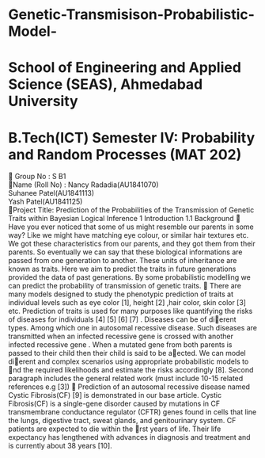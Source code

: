 # Genetic-Transmisison-Probabilistic-Model-

# School of Engineering and Applied Science (SEAS), Ahmedabad University

#  B.Tech(ICT) Semester IV: Probability and Random Processes (MAT 202)

 Group No : S B1  
 Name (Roll No) : Nancy Radadia(AU1841070)  
                   Suhanee Patel(AU1841113)    
                   Yash Patel(AU1841125)  
 Project Title: Prediction of the Probabilities of the Transmission of Genetic Traits within
Bayesian Logical Inference
1 Introduction
1.1 Background
 Have you ever noticed that some of us might resemble our parents in some way? Like we might have
matching eye colour, or similar hair textures etc. We got these characteristics from our parents, and
they got them from their parents. So eventually we can say that these biological informations are
passed from one generation to another. These units of inheritance are known as traits. Here we aim
to predict the traits in future generations provided the data of past generations. By some probabilistic
modelling we can predict the probability of transmission of genetic traits.
 There are many models designed to study the phenotypic prediction of traits at individual levels such as
eye color [1], height [2] ,hair color, skin color [3] etc. Prediction of traits is used for many purposes like
quantifying the risks of diseases for individuals [4] [5] [6] [7] . Diseases can be of dierent types. Among
which one in autosomal recessive disease. Such diseases are transmitted when an infected recessive gene
is crossed with another infected recessive gene . When a mutated gene from both parents is passed to
their child then their child is said to be aected. We can model dierent and complex scenarios using
appropriate probabilistic models to nd the required likelihoods and estimate the risks accordingly [8].
Second paragraph includes the general related work (must include 10-15 related references e.g [3])
 Prediction of an autosomal recessive disease named Cystic Fibrosis(CF) [9] is demonstrated in our
base article. Cystic Fibrosis(CF) is a single-gene disorder caused by mutations in CF transmembrane
conductance regulator (CFTR) genes found in cells that line the lungs, digestive tract, sweat glands, and
genitourinary system. CF patients are expected to die within the rst years of life. Their life expectancy
has lengthened with advances in diagnosis and treatment and is currently about 38 years [10].
